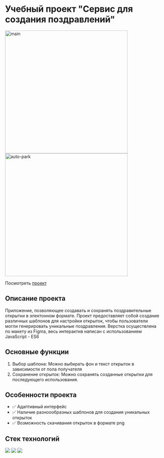 # Учебный проект "Сервис для создания поздравлений"
<img src="https://github.com/Nadezhda-v/create-postcards/assets/109743172/c552acc9-d9cb-4297-83b9-512ab27d2310" alt="main" width="400"/>
<img src="https://github.com/Nadezhda-v/create-postcards/assets/109743172/ff468ff8-2c6d-4601-aade-6eff2e2aa005" alt="auto-park" width="400"/>

Посмотреть [проект](https://nadezhda-v.github.io/create-postcards/)

## Описание проекта
Приложение, позволяющее создавать и сохранять поздравительные открытки в электонном формате. Проект предоставляет собой создание различных шаблонов для настройки открыток, чтобы пользователи могли генерировать уникальные поздравления. Верстка осуществлена по макету из Figma, весь интерактив написан с использованием JavaScript - ES6

## Основные функции 
1. Выбор шаблона: Можно выбирать фон и текст открыток в зависимости от пола получателя
2. Сохранение открыток: Можно сохранять созданные открытки для последующего использования.

## Особенности проекта
- ✅ Адаптивный интерфейс
- ✅ Наличие разноообразных шаблонов для создания уникальных открыток
- ✅ Возможность скачивания открыток в формате png

## Стек технологий
<img src="https://camo.githubusercontent.com/d63d473e728e20a286d22bb2226a7bf45a2b9ac6c72c59c0e61e9730bfe4168c/68747470733a2f2f696d672e736869656c64732e696f2f62616467652f48544d4c352d4533344632363f7374796c653d666f722d7468652d6261646765266c6f676f3d68746d6c35266c6f676f436f6c6f723d7768697465"> <img src="https://camo.githubusercontent.com/3a0f693cfa032ea4404e8e02d485599bd0d192282b921026e89d271aaa3d7565/68747470733a2f2f696d672e736869656c64732e696f2f62616467652f435353332d3135373242363f7374796c653d666f722d7468652d6261646765266c6f676f3d63737333266c6f676f436f6c6f723d7768697465">
<img src="https://camo.githubusercontent.com/93c855ae825c1757f3426f05a05f4949d3b786c5b22d0edb53143a9e8f8499f6/68747470733a2f2f696d672e736869656c64732e696f2f62616467652f4a6176615363726970742d3332333333303f7374796c653d666f722d7468652d6261646765266c6f676f3d6a617661736372697074266c6f676f436f6c6f723d463744463145">
